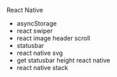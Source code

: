 React Native

- asyncStorage
- react swiper
- react image header scroll
- statusbar
- react native svg
- get statusbar height react native 
- react native stack
